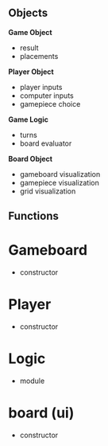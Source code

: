 

## Objects 

**Game Object**
- result
- placements

**Player Object**
- player inputs
- computer inputs
- gamepiece choice

**Game Logic**
- turns
- board evaluator

**Board Object**
- gameboard visualization
- gamepiece visualization
- grid visualization

## Functions

# Gameboard
 - constructor

# Player
 - constructor

# Logic
 - module

# board (ui)
 - constructor
